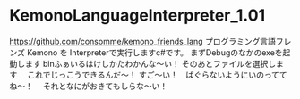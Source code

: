 # KemonoLanguageInterpreter_1.01

https://github.com/consomme/kemono_friends_lang
プログラミング言語フレンズ Kemono を
Interpreterで実行しますc#です。
まずDebugのなかのexeを起動します
binふぁいるはけしかたわかんな～い！
そのあとファイルを選択します　
これでじっこうできるんだ～！
すご～い！　ばぐらないようにいのっててね～！　
それとなにがおきてもしらな～い！
